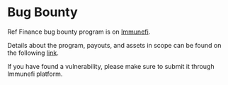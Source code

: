 # Bug Bounty

Ref Finance bug bounty program is on [Immunefi](https://immunefi.com).

Details about the program, payouts, and assets in scope can be found on the following [link](https://immunefi.com/bounty/reffinance/).

If you have found a vulnerability, please make sure to submit it through Immunefi platform.
